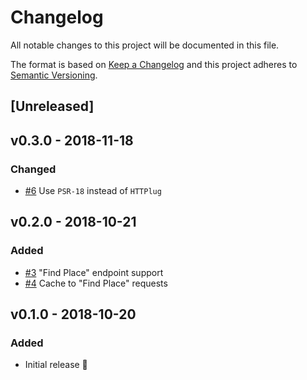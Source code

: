 # Changelog
All notable changes to this project will be documented in this file.

The format is based on [Keep a Changelog](http://keepachangelog.com/en/1.0.0/)
and this project adheres to [Semantic Versioning](http://semver.org/spec/v2.0.0.html).

## [Unreleased]

## v0.3.0 - 2018-11-18

### Changed

- [#6] Use `PSR-18` instead of `HTTPlug`

## v0.2.0 - 2018-10-21

### Added

- [#3] "Find Place" endpoint support 
- [#4] Cache to "Find Place" requests 

## v0.1.0 - 2018-10-20

### Added

- Initial release 🎉

[#3]: https://github.com/gplacesphp/api-client/pull/3
[#4]: https://github.com/gplacesphp/api-client/pull/4
[#6]: https://github.com/gplacesphp/api-client/pull/6

